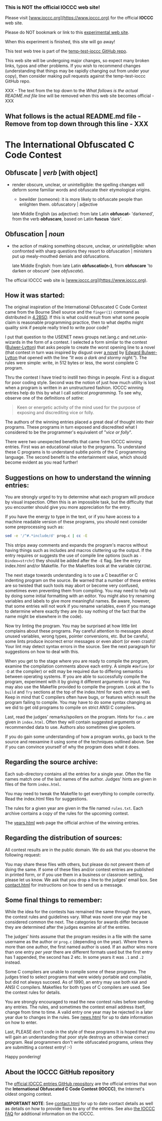 ### This is NOT the official IOCCC web site!

Please visit [www.ioccc.org](https://www.ioccc.org) for the official **IOCCC** web site.

Please do NOT bookmark or link to this [experimental web site](https://ioccc-src.github.io/temp-test-ioccc/).

When this experiment is finished, this site will go away!

This test web tree is part of the [temp-test-ioccc GitHub repo](https://github.com/ioccc-src/temp-test-ioccc).

This web site will be undergoing major changes, so expect many
broken links, typos and other problems. If you wish to recommend
changes (understanding that things may be rapidly changing out from
under your copy), then consider making pull requests against the
temp-test-ioccc GitHub repo.

XXX - The text from the top down to the _What follows is the actual README.md file_
line will be removed when this web site becomes official - XXX


## What follows is the actual README.md file - Remove from top down through this line - XXX


# The International Obfuscated C Code Contest

## **Obfuscate** | *verb* [with object]

- render obscure, unclear, or unintelligible: the spelling changes will deform
some familiar words and obfuscate their etymological origins.

    - bewilder (someone): it is more likely to obfuscate people than enlighten them.
obfuscatory | adjective

    late Middle English (as adjective): from late Latin **obfuscat-**
    'darkened', from the verb **obfuscare**, based on Latin **fuscus** 'dark'.

## **Obfuscation** | *noun*

- the action of making something obscure, unclear, or unintelligible: when
confronted with sharp questions they resort to obfuscation | ministers put up
mealy-mouthed denials and obfuscations.

    late Middle English: from late Latin **obfuscatio(n-)**, from **obfuscare**
    'to darken or obscure' (see *obfuscate*).

The official IOCCC web site is [www.ioccc.org](https://www.ioccc.org).

## How it was started:

The original inspiration of the International Obfuscated C Code Contest came
from the Bourne Shell source and the `finger(1)` command as distributed in
[4.2BSD](https://en.wikipedia.org/wiki/History_of_the_Berkeley_Software_Distribution#4.2BSD).
If this is what could result from what some people claim is reasonable
programming practice, then to what depths might quality sink if people really
tried to write poor code?

I put that question to the USENET news groups net.lang.c and net.unix-wizards in
the form of a contest.  I selected a form similar to the contest
([Bulwer-Lytton](https://www.bulwer-lytton.com)) that asks people to create the
worst opening line to a novel (that contest in turn was inspired by disgust over
[a novel](https://en.wikipedia.org/wiki/Paul_Clifford) by [Edward
Bulwer-Lytton](https://en.wikipedia.org/wiki/Edward_Bulwer-Lytton) that opened
with the line *"It was a dark and stormy night."*). The rules were simple: write,
in 512 bytes or less, the worst complete C program.

Thru the contest I have tried to instill two things in people.  First is a
disgust for poor coding style.  Second was the notion of just how much utility
is lost when a program is written in an unstructured fashion.  IOCCC winning entries
help do this by what I call *satirical programming*.  To see why, observe one of
the definitions of *satire*:

>	Keen or energetic activity of the mind used for the purpose
>	of exposing and discrediting vice or folly.

The authors of the winning entries placed a great deal of thought into their
programs.  These programs in turn exposed and discredited what I considered to
be the programmer's equivalent of "*vice or folly*".

There were two unexpected benefits that came from IOCCC winning entries.  First
was an educational value to the programs.  To understand these C programs is to
understand subtle points of the C programming language.  The second benefit is
the entertainment value, which should become evident as you read further!


## Suggestions on how to understand the winning entries:

You are strongly urged to try to determine what each program will produce by
visual inspection.  Often this is an impossible task, but the difficulty that
you encounter should give you more appreciation for the entry.

If you have the energy to type in the text, or if you have access to a machine
readable version of these programs, you should next consider some preprocessing
such as:

```sh
sed -e '/^#.*include/d' prog.c | cc -E
```

This strips away comments and expands the program's macros without having things
such as includes and macros cluttering up the output.  If the entry requires or
suggests the use of compile line options (such as `-Dindex=strchr`) they should
be added after the `-E` flag. See the entry index.html and/or Makefile. For the
Makefiles look at the variable `CDEFINE`.

The next stage towards understanding is to use a C beautifier or C indenting
program on the source.  Be warned that a number of these entries are so twisted
that such tools may abort or become very confused, sometimes even preventing
them from compiling.  You may need to help out by doing some initial formatting
with an editor.  You might also try renaming variables and labels to give more
meaningful names. Be aware, however, that some entries will not work if you
rename variables, even if you manage to determine where exactly they are (to say
nothing of the fact that the name might be elsewhere in the code).

Now try linting the program.  You may be surprised at how little lint complains
about these programs.  Pay careful attention to messages about unused variables,
wrong types, pointer conversions, etc.  But be careful, some lints produce
incorrect error messages or even abort (or even crash)!  Your lint may detect
syntax errors in the source.  See the next paragraph for suggestions on how to
deal with this.

When you get to the stage where you are ready to compile the program, examine
the compilation comments above each entry.  A simple `#define` (or `-D` at the
compiler) or edit may be required due to differing semantics between operating
systems. If you are able to successfully compile the program, experiment with it
by giving it different arguments or input.  You may also use the Makefile
provided to compile the program. Look at the `To build` and `Try` sections at
the top of the index.html for each entry as well.  Keep in mind that C compilers
often have bugs, or features which result the program failing to compile.  You
may have to do some syntax changing as we did to get old programs to compile on
strict ANSI C compilers.

Last, read the judges' remarks/spoilers on the program.  Hints for `foo.c` are
given in `index.html`.  Often they will contain suggested arguments or
recommended data to use. Authors also sometimes give spoilers.

If you do gain some understanding of how a program works, go back to the source
and reexamine it using some of the techniques outlined above.  See if you can
convince yourself of why the program does what it does.


## Regarding the source archive:

Each sub-directory contains all the entries for a single year.  Often the file
names match one of the last names of the author.  Judges' hints are given in
files of the form `index.html`.

You may need to tweak the Makefile to get everything to compile correctly.  Read
the index.html files for suggestions.

The rules for a given year are given in the file named `rules.txt`.  Each
archive contains a copy of the rules for the upcoming contest.

The [years.html](years.html) web page the official archive of the winning entries.


## Regarding the distribution of sources:

All contest results are in the public domain.  We do ask that you observe the
following request:

You may share these files with others, but please do not prevent them of
doing the same.  If some of these files and/or contest entries are
published in printed form, or if you use them in a business or classroom
setting, please let us know.  We ask that you drop a line to the
judges' email box.  See [contact.html](contact.html) for instructions on
how to send us a message.


## Some final things to remember:

While the idea for the contests has remained the same through the years, the
contest rules and guidelines vary.  What was novel one year may be considered
common the next.  The categories for awards differ because they are determined
after the judges examine all of the entries.

The judges' hints assume that the program resides in a file with the same
username as the author or `prog.c` (depending on the year).  Where there is more
than one author, the first named author is used. If an author wins more than
one entry _per year_ there are different formats used but the first entry has 1
appended, the second has 2 etc. In some years it was `.1` and `.2` instead.

Some C compilers are unable to compile some of these programs.  The judges tried
to select programs that were widely portable and compilable, but did not always
succeed.  As of 1990, an entry may use both `K&R` and ANSI C compilers.
Makefiles for both types of C compilers are used.  See the contest rules for
details.

You are strongly encouraged to read the new contest rules before sending any
entries.  The rules, and sometimes the contest email address itself, change from
time to time.  A valid entry one year may be rejected in a later year due to
changes in the rules.  See [news.html](news.html) for up to
date information on how to enter.

Last, PLEASE don't code in the style of these programs It is hoped that you will
gain an understanding that poor style destroys an otherwise correct program.
Real programmers don't write obfuscated programs, unless they are submitting a
contest entry!  :-)

Happy pondering!


## About the IOCCC GitHub repository

The [official IOCCC entries GitHub repository](https://github.com/ioccc-src/winner) are the
official entries that won the **International Obfuscated C Code Contest (IOCCC)**, the
Internet's oldest ongoing contest.

**IMPORTANT NOTE**: See [contact.html](contact.html) for up to date contact details
as well as details on how to provide fixes to any of the entries.
See also [the IOCCC FAQ](faq.html) for additional information on the IOCCC.


<!--

    Copyright © 1984-2024 by Landon Curt Noll. All Rights Reserved.

    You are free to share and adapt this file under the terms of this license:

	Creative Commons Attribution-ShareAlike 4.0 International (CC BY-SA 4.0)

    For more information, see:

	https://creativecommons.org/licenses/by-sa/4.0/

-->
